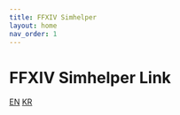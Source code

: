 ```yaml
---
title: FFXIV Simhelper
layout: home
nav_order: 1
---
```

# FFXIV Simhelper Link

[EN](./ffxivsimhelperen/index.html) [KR](./ffxivsimhelperkr/index.html)